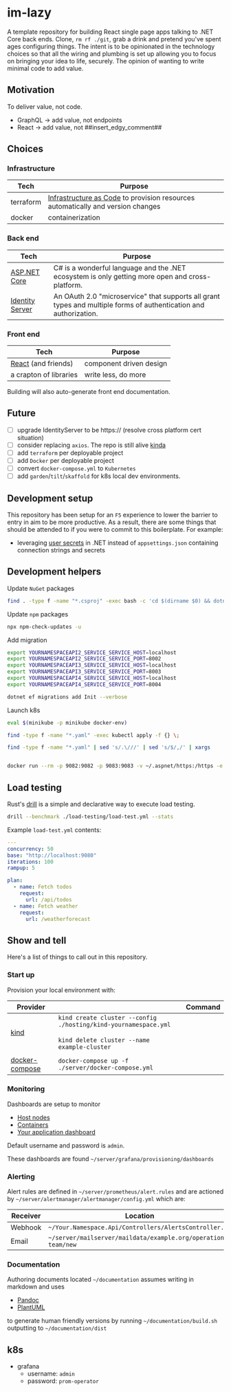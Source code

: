 # im-lazy

A template repository for building React single page apps talking to .NET Core back ends. Clone, `rm rf ./git`, grab a drink and pretend you've spent ages configuring things. The intent is to be opinionated in the technology choices so that all the wiring and plumbing is set up allowing you to focus on bringing your idea to life, securely. The opinion of wanting to write minimal code to add value.

## Motivation

To deliver value, not code.

- GraphQL -> add value, not endpoints
- React -> add value, not ##insert_edgy_comment##

## Choices

### Infrastructure

| Tech      | Purpose                                                                                                                                                               |
| --------- | --------------------------------------------------------------------------------------------------------------------------------------------------------------------- |
| terraform | [Infrastructure as Code](https://docs.microsoft.com/en-us/azure/devops/learn/what-is-infrastructure-as-code) to provision resources automatically and version changes |
| docker    | containerization                                                                                                                                                      |

### Back end

| Tech                                                                                                         | Purpose                                                                                                           |
| ------------------------------------------------------------------------------------------------------------ | ----------------------------------------------------------------------------------------------------------------- |
| [ASP.NET Core](https://docs.microsoft.com/en-us/aspnet/core/introduction-to-aspnet-core?view=aspnetcore-3.1) | C# is a wonderful language and the .NET ecosystem is only getting more open and cross-platform.                   |
| [Identity Server](https://identityserver4.readthedocs.io/en/latest/)                                         | An OAuth 2.0 "microservice" that supports all grant types and multiple forms of authentication and authorization. |

### Front end

| Tech                                        | Purpose                 |
| ------------------------------------------- | ----------------------- |
| [React](https://reactjs.org/) (and friends) | component driven design |
| a crapton of libraries                      | write less, do more     |

Building will also auto-generate front end documentation.

## Future

- [ ] upgrade IdentityServer to be https:// (resolve cross platform cert situation)
- [ ] consider replacing `axios`. The repo is still alive [kinda](https://github.com/axios/axios/issues/1965)
- [ ] add `terraform` per deployable project
- [ ] add `Docker` per deployable project
- [ ] convert `docker-compose.yml` to `Kubernetes`
- [ ] add `garden`/`tilt`/`skaffold` for k8s local dev environments.

## Development setup

This repository has been setup for an `F5` experience to lower the barrier to entry in aim to be more productive. As a result, there are some things that should be attended to if you were to commit to this boilerplate. For example:

- leveraging [user secrets](https://docs.microsoft.com/en-us/aspnet/core/security/app-secrets?view=aspnetcore-5.0&tabs=linux) in .NET instead of `appsettings.json` containing connection strings and secrets

## Development helpers

Update `NuGet` packages

```bash
find . -type f -name "*.csproj" -exec bash -c 'cd $(dirname $0) && dotnet list package --outdated | sed -n -E "s/^.*> (\S*) .*([0-9].[0-9].[0-9]) $/dotnet add package \1 --version \2/gmip" | sh' {} \;
```

Update `npm` packages

```bash
npx npm-check-updates -u
```

Add migration

```bash
export YOURNAMESPACEAPI2_SERVICE_SERVICE_HOST=localhost
export YOURNAMESPACEAPI2_SERVICE_SERVICE_PORT=8002
export YOURNAMESPACEAPI3_SERVICE_SERVICE_HOST=localhost
export YOURNAMESPACEAPI3_SERVICE_SERVICE_PORT=8003
export YOURNAMESPACEAPI4_SERVICE_SERVICE_HOST=localhost
export YOURNAMESPACEAPI4_SERVICE_SERVICE_PORT=8004

dotnet ef migrations add Init --verbose
```

Launch k8s

```bash
eval $(minikube -p minikube docker-env)

find -type f -name "*.yaml" -exec kubectl apply -f {} \;

find -type f -name "*.yaml" | sed 's/.\///' | sed 's/$/,/' | xargs


docker run --rm -p 9082:9082 -p 9083:9083 -v ~/.aspnet/https:/https -e "ASPNETCORE_URLS=https://+;http://+" -e "ASPNETCORE_HTTPS_PORT=9083" -e "ASPNETCORE_ENVIRONMENT=development" -e "ASPNETCORE_Kestrel__Certificates__Default__Password=password" -e "ASPNETCORE_Kestrel__Certificates__Default__Path=/https/yourentirenamespace.pfx"  yournamespaceidentityserver:latest
```

## Load testing

Rust's [drill](https://github.com/fcsonline/drill) is a simple and declarative way to execute load testing.

```sh
drill --benchmark ./load-testing/load-test.yml --stats
```

Example `load-test.yml` contents:

```yml
---
concurrency: 50
base: "http://localhost:9080"
iterations: 100
rampup: 5

plan:
  - name: Fetch todos
    request:
      url: /api/todos
  - name: Fetch weather
    request:
      url: /weatherforecast
```

## Show and tell

Here's a list of things to call out in this repository.

### Start up

Provision your local environment with:

| Provider                                           |                                                                                                                        | Command |
| -------------------------------------------------- | ---------------------------------------------------------------------------------------------------------------------- | ------- |
| [kind](https://kind.sigs.k8s.io/)                  | `kind create cluster --config ./hosting/kind-yournamespace.yml` <br/><br/>`kind delete cluster --name example-cluster` |
|                                                    |
| [docker-compose](https://docs.docker.com/compose/) | `docker-compose up -f ./server/docker-compose.yml`                                                                     |

### Monitoring

Dashboards are setup to monitor

- [Host nodes](http://localhost:3000/d/node-exporter-dashboard/node-exporter-for-prometheus-dashboard-en-v20201010?orgId=1)
- [Containers](http://localhost:3000/d/cadvisor-dashboard/docker-and-system-monitoring?orgId=1&refresh=5m)
- [Your application dashboard](http://localhost:3000/d/mfyFMAuGk/yournamespaceapi-dashboard?orgId=1&refresh=5s)

Default username and password is `admin`.

These dashboards are found `~/server/grafana/provisioning/dashboards`

### Alerting

Alert rules are defined in `~/server/prometheus/alert.rules` and are actioned by `~/server/alertmanager/alertmanager/config.yml` which are:

| Receiver | Location                                                       |
| -------- | -------------------------------------------------------------- |
| Webhook  | `~/Your.Namespace.Api/Controllers/AlertsController.cs`         |
| Email    | `~/server/mailserver/maildata/example.org/operations-team/new` |

### Documentation

Authoring documents located `~/documentation` assumes writing in markdown and uses

- [Pandoc](https://pandoc.org)
- [PlantUML](https://plantuml.com/)

to generate human friendly versions by running `~/documentation/build.sh` outputting to `~/documentation/dist`

## k8s

- grafana
  - username: `admin`
  - password: `prom-operator`
